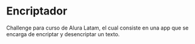# Encriptador
Challenge para curso de Alura Latam, el cual consiste en una app que se encarga de encriptar y desencriptar un texto.
